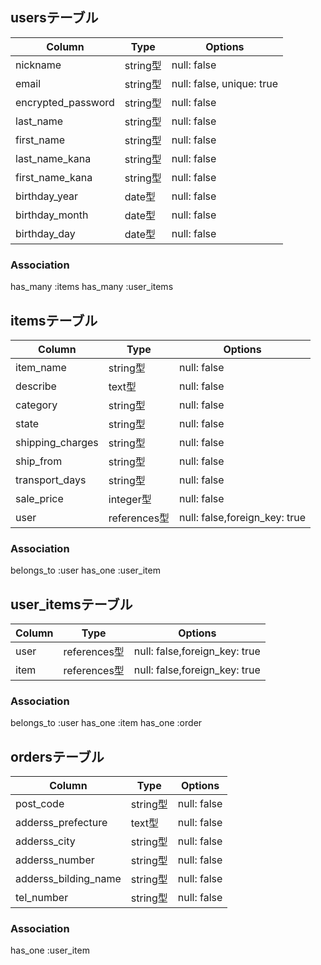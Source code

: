 ## usersテーブル

|Column                |Type            |Options                          |
|----------------------|----------------|---------------------------------|
|nickname              |string型        |null: false                      |
|email                 |string型        |null: false, unique: true        |
|encrypted_password    |string型        |null: false                      |
|last_name             |string型        |null: false                      |
|first_name            |string型        |null: false                      |
|last_name_kana        |string型        |null: false                      |
|first_name_kana       |string型        |null: false                      |
|birthday_year         |date型          |null: false                      |
|birthday_month        |date型          |null: false                      |
|birthday_day          |date型          |null: false                      |

### Association
has_many :items
has_many :user_items

## itemsテーブル

|Column                |Type            |Options                          |
|----------------------|----------------|---------------------------------|
|item_name             |string型        |null: false                      |
|describe              |text型          |null: false                      |
|category              |string型        |null: false                      |
|state                 |string型        |null: false                      |
|shipping_charges      |string型        |null: false                      |
|ship_from             |string型        |null: false                      |
|transport_days        |string型        |null: false                      |
|sale_price            |integer型       |null: false                      |
|user                  |references型    |null: false,foreign_key: true    |

### Association
belongs_to :user
has_one :user_item


## user_itemsテーブル

|Column                |Type            |Options                          |
|----------------------|----------------|---------------------------------|
|user                  |references型    |null: false,foreign_key: true    |
|item                  |references型    |null: false,foreign_key: true    |


### Association
belongs_to :user
has_one :item
has_one :order

## ordersテーブル

|Column                |Type            |Options                          |
|----------------------|----------------|---------------------------------|
|post_code             |string型        |null: false                      |
|adderss_prefecture    |text型          |null: false                      |
|adderss_city          |string型        |null: false                      |
|adderss_number        |string型        |null: false                      |
|adderss_bilding_name  |string型        |null: false                      |
|tel_number            |string型        |null: false                      |

### Association
has_one :user_item
